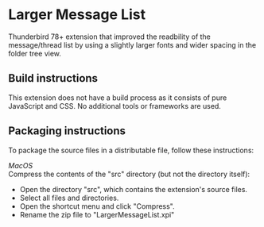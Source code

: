 # Larger Message List
Thunderbird 78+ extension that improved the readbility of the message/thread list by using a slightly larger fonts and wider spacing in the folder tree view.

## Build instructions
This extension does not have a build process as it consists of pure JavaScript and CSS. No additional tools or frameworks are used.

## Packaging instructions
To package the source files in a distributable file, follow these instructions:

*MacOS*  
Compress the contents of the "src" directory (but not the directory itself):  
* Open the directory "src", which contains the extension's source files.
* Select all files and directories.
* Open the shortcut menu and click "Compress".
* Rename the zip file to "LargerMessageList.xpi"

